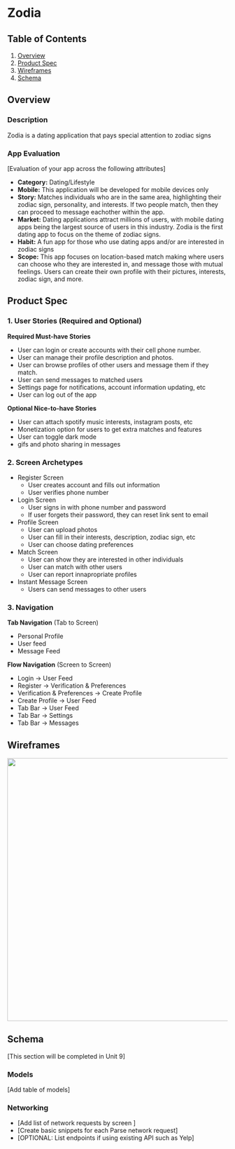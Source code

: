 # Zodia

## Table of Contents
1. [Overview](#Overview)
1. [Product Spec](#Product-Spec)
1. [Wireframes](#Wireframes)
2. [Schema](#Schema)

## Overview
### Description
Zodia is a dating application that pays special attention to zodiac signs

### App Evaluation
[Evaluation of your app across the following attributes]
- **Category:** Dating/Lifestyle
- **Mobile:** This application will be developed for mobile devices only
- **Story:** Matches individuals who are in the same area, highlighting their zodiac sign, personality, and interests. If two people match, then they can proceed to message eachother within the app.
- **Market:** Dating applications attract millions of users, with mobile dating apps being the largest source of users in this industry. Zodia is the first dating app to focus on the theme of zodiac signs.
- **Habit:** A fun app for those who use dating apps and/or are interested in zodiac signs
- **Scope:** This app focuses on location-based match making where users can choose who they are interested in, and message those with mutual feelings. Users can create their own profile with their pictures, interests, zodiac sign, and more. 

## Product Spec

### 1. User Stories (Required and Optional)

**Required Must-have Stories**

* User can login or create accounts with their cell phone number.
* User can manage their profile description and photos.
* User can browse profiles of other users and message them if they match.
* User can send messages to matched users
* Settings page for notifications, account information updating, etc
* User can log out of the app

**Optional Nice-to-have Stories**

* User can attach spotify music interests, instagram posts, etc
* Monetization option for users to get extra matches and features
* User can toggle dark mode
* gifs and photo sharing in messages

### 2. Screen Archetypes

* Register Screen
   * User creates account and fills out information
   * User verifies phone number
* Login Screen
   * User signs in with phone number and password
   * If user forgets their password, they can reset link sent to email
* Profile Screen
    * User can upload photos
    * User can fill in their interests, description, zodiac sign, etc
    * User can choose dating preferences
* Match Screen
    * User can show they are interested in other individuals
    * User can match with other users
    * User can report innapropriate profiles
* Instant Message Screen
    * Users can send messages to other users

### 3. Navigation

**Tab Navigation** (Tab to Screen)

* Personal Profile
* User feed
* Message Feed

**Flow Navigation** (Screen to Screen)

* Login -> User Feed
* Register -> Verification & Preferences
* Verification & Preferences -> Create Profile
* Create Profile -> User Feed
* Tab Bar -> User Feed
* Tab Bar -> Settings
* Tab Bar -> Messages

## Wireframes

<img src="https://i.imgur.com/G5OEnhN.jpg" width=600>

## Schema 
[This section will be completed in Unit 9]
### Models
[Add table of models]
### Networking
- [Add list of network requests by screen ]
- [Create basic snippets for each Parse network request]
- [OPTIONAL: List endpoints if using existing API such as Yelp]
